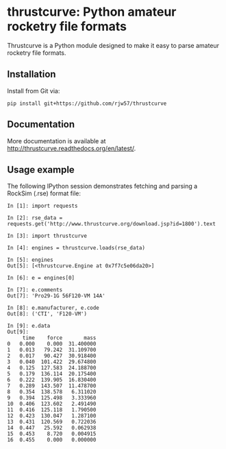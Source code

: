# thrustcurve: Python amateur rocketry file formats

Thrustcurve is a Python module designed to make it easy to parse amateur
rocketry file formats.

## Installation

Install from Git via:

```console
pip install git+https://github.com/rjw57/thrustcurve
```

## Documentation

More documentation is available at
http://thrustcurve.readthedocs.org/en/latest/.

## Usage example

The following IPython session demonstrates fetching and parsing a RockSim (.rse)
format file:

```ipython
In [1]: import requests

In [2]: rse_data = requests.get('http://www.thrustcurve.org/download.jsp?id=1800').text

In [3]: import thrustcurve

In [4]: engines = thrustcurve.loads(rse_data)

In [5]: engines
Out[5]: [<thrustcurve.Engine at 0x7f7c5e06da20>]

In [6]: e = engines[0]

In [7]: e.comments
Out[7]: 'Pro29-1G 56F120-VM 14A'

In [8]: e.manufacturer, e.code
Out[8]: ('CTI', 'F120-VM')

In [9]: e.data
Out[9]: 
     time    force       mass
0   0.000    0.000  31.400000
1   0.013   79.242  31.109700
2   0.017   90.427  30.918400
3   0.040  101.422  29.674800
4   0.125  127.583  24.188700
5   0.179  136.114  20.175400
6   0.222  139.905  16.830400
7   0.289  143.507  11.478700
8   0.354  138.578   6.311020
9   0.394  125.498   3.333960
10  0.406  123.602   2.491490
11  0.416  125.118   1.790500
12  0.423  130.047   1.287100
13  0.431  120.569   0.722036
14  0.447   25.592   0.062938
15  0.453    8.720   0.004915
16  0.455    0.000   0.000000
```
